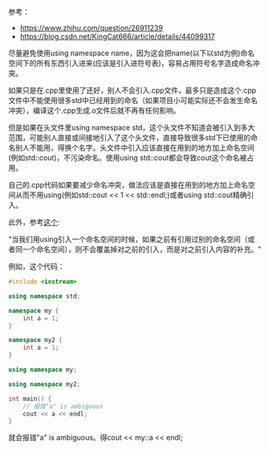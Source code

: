 参考：
* <https://www.zhihu.com/question/26911239>
* <https://blog.csdn.net/KingCat666/article/details/44099317>

尽量避免使用using namespace name，因为这会把name(以下以std为例)命名空间下的所有东西引入进来(应该是引入进符号表)，容易占用符号名字造成命名冲突。

如果只是在.cpp里使用了还好，别人不会引入.cpp文件，最多只是造成这个.cpp文件中不能使用很多std中已经用到的命名（如果项目小可能实际还不会发生命名冲突），编译这个.cpp生成.o文件后就不再有任何影响。

但是如果在头文件里using namespace std，这个头文件不知道会被引入到多大范围，可能别人直接或间接地引入了这个头文件，直接导致很多std下已使用的命名别人不能用，得换个名字。头文件中引入应该直接在用到的地方加上命名空间(例如std::cout)，不污染命名。使用using std::cout都会导致cout这个命名被占用。

自己的.cpp代码如果要减少命名冲突，做法应该是直接在用到的地方加上命名空间从而不用using(例如std::cout << 1 << std::endl;)或者using std::cout精确引入。

此外，参考[这个](https://blog.csdn.net/KingCat666/article/details/44099317):

"当我们用using引入一个命名空间的时候，如果之前有引用过别的命名空间（或者同一个命名空间），则不会覆盖掉对之前的引入，而是对之前引入内容的补充。"

例如，这个代码：
```C++
#include <iostream>

using namespace std;

namespace my {
    int a = 1;
}

namespace my2 {
    int a = 1;
}

using namespace my;

using namespace my2;

int main() {
    // 报错"a" is ambiguous
    cout << a << endl;
}
```
就会报错"a" is ambiguous。得cout << my::a << endl;